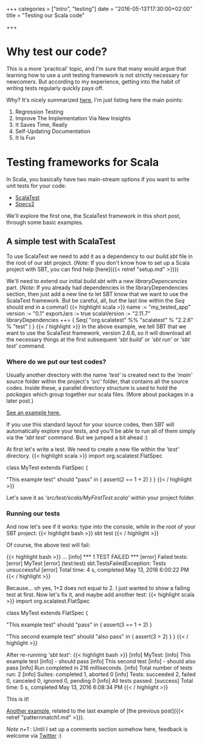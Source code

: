 +++
categories = ["intro", "testing"]
date = "2016-05-13T17:30:00+02:00"
title = "Testing our Scala code"

+++

# Why test our code?

This is a more 'practical' topic, and I'm sure that many would argue
that learning how to use a unit testing framework is not strictly necessary
for newcomers. But according to my experience, getting into the
habit of writing tests regularly quickly pays off.

<!--more-->

Why? It's nicely summarized [here](http://blog.xebia.com/5-reasons-why-you-should-test-your-code/), I'm
just listing here the main points:

1. Regression Testing
2. Improve The Implementation Via New Insights
3. It Saves Time, Really
4. Self-Updating Documentation
5. It Is Fun

# Testing frameworks for Scala

In Scala, you basically have two main-stream options if you want to write unit tests for your code:

- [ScalaTest](http://www.scalatest.org)
- [Specs2](https://etorreborre.github.io/specs2/)

We'll explore the first one, the ScalaTest framework in this short post, through some basic examples.

## A simple test with ScalaTest

To use ScalaTest we need to add it as a dependency to our _build.sbt_ file in the root of our 
sbt project. (_Note:_ If you don't know how to set up a Scala project with SBT, you can find help [here]({{< relref "setup.md" >}}))

We'll need to extend our initial _build.sbt_ with a new _libraryDepencencies_ part.
(_Note:_ If you already had dependencies in the libraryDependencies section, then just add a new line
to let SBT know that we want to use the ScalaTest framework. But be careful, 
all, but the last line within the _Seq_ should end in a comma!)
{{< highlight scala >}}
name := "my_tested_app"
version := "0.1"
exportJars := true
scalaVersion := "2.11.7"
libraryDependencies ++= {
  Seq(
    "org.scalatest"       %%  "scalatest" % "2.2.6" % "test"
  )
}
{{< / highlight >}}
In the above example, we tell SBT that we want to use the ScalaTest framework, version 2.6.6, so it 
will download all the necessary things at the first subsequent _'sbt build'_ or _'sbt run'_ or _'sbt test'_ command.

### Where do we put our test codes?

Usually another directory with the name _'test'_ is created next to the _'main'_ source folder
within the project's _'src'_ folder, that contains all the source codes. Inside these, a parallel directory
structure is used to hold the _packages_ which group together our scala files. (More about packages in a later post.)

[See an example here.](https://github.com/ador/scala-examples/tree/master/02_pattern_match_app/src)

If you use this standard layout for your source codes, then SBT will automatically explore 
your tests, and you'll be able to run all of them simply via the _'sbt test'_ command. But we jumped a bit ahead :)

At first let's write a test. We need to create a new file within the _'test'_ directory.
{{< highlight scala >}}
import org.scalatest.FlatSpec

class MyTest extends FlatSpec {

  "This example test" should "pass" in {
    assert(2 == 1 + 2)
  }
}
{{< / highlight >}}

Let's save it as _'src/test/scala/MyFirstTest.scala'_ within your project folder.

### Running our tests

And now let's see if it works: type into the console, while in the root of your SBT project:
{{< highlight bash >}}
sbt test
{{< / highlight >}}

Of course, the above test will fail: 

{{< highlight bash >}}
...
[info] *** 1 TEST FAILED ***
[error] Failed tests:
[error] 	MyTest
[error] (test:test) sbt.TestsFailedException: Tests unsuccessful
[error] Total time: 4 s, completed May 13, 2016 6:00:22 PM
{{< / highlight >}}

Because... oh yes, 1+2 does not equal to 2. I just wanted to show a failing test at first. Now let's fix it, and maybe add another test:
{{< highlight scala >}}
import org.scalatest.FlatSpec

class MyTest extends FlatSpec {

  "This example test" should "pass" in {
    assert(3 == 1 + 2)
  }

  "This second example test" should "also pass" in {
    assert(3 > 2)
  }
}
{{< / highlight >}}

After re-running _'sbt test'_:
{{< highlight bash >}}
[info] MyTest:
[info] This example test
[info] - should pass
[info] This second test
[info] - should also pass
[info] Run completed in 216 milliseconds.
[info] Total number of tests run: 2
[info] Suites: completed 1, aborted 0
[info] Tests: succeeded 2, failed 0, canceled 0, ignored 0, pending 0
[info] All tests passed.
[success] Total time: 5 s, completed May 13, 2016 6:08:34 PM
{{< / highlight >}}

This is it! 

[Another example](https://github.com/ador/scala-examples/blob/master/02_pattern_match_app/src/test/scala/pmatching/MatcherTest.scala),
related to the last example of [the previous post]({{< relref "patternmatch1.md" >}}).

_Note n+1_ : Until I set up a comments section somehow here, feedback is welcome via [Twitter](https://twitter.com/adorster) :)
